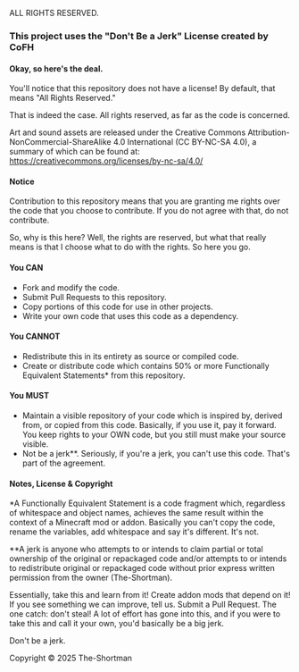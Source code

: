 ALL RIGHTS RESERVED.

### This project uses the "Don't Be a Jerk" License created by CoFH

#### Okay, so here's the deal.

You'll notice that this repository does not have a license! By default, that means "All Rights Reserved."

That is indeed the case. All rights reserved, as far as the code is concerned.

Art and sound assets are released under the Creative Commons Attribution-NonCommercial-ShareAlike 4.0 International (CC BY-NC-SA 4.0), a summary of which can be found at: https://creativecommons.org/licenses/by-nc-sa/4.0/

#### Notice

Contribution to this repository means that you are granting me rights over the code that you choose to contribute. If you do not agree with that, do not contribute.

So, why is this here? Well, the rights are reserved, but what that really means is that I choose what to do with the rights. So here you go.

#### You CAN
- Fork and modify the code.
- Submit Pull Requests to this repository.
- Copy portions of this code for use in other projects.
- Write your own code that uses this code as a dependency.

#### You CANNOT
- Redistribute this in its entirety as source or compiled code.
- Create or distribute code which contains 50% or more Functionally Equivalent Statements* from this repository.

#### You MUST
- Maintain a visible repository of your code which is inspired by, derived from, or copied from this code. Basically, if you use it, pay it forward. You keep rights to your OWN code, but you still must make your source visible.
- Not be a jerk**. Seriously, if you're a jerk, you can't use this code. That's part of the agreement.

#### Notes, License & Copyright

*A Functionally Equivalent Statement is a code fragment which, regardless of whitespace and object names, achieves the same result within the context of a Minecraft mod or addon. Basically you can't copy the code, rename the variables, add whitespace and say it's different. It's not.

**A jerk is anyone who attempts to or intends to claim partial or total ownership of the original or repackaged code and/or attempts to or intends to redistribute original or repackaged code without prior express written permission from the owner (The-Shortman).

Essentially, take this and learn from it! Create addon mods that depend on it! If you see something we can improve, tell us. Submit a Pull Request. The one catch: don't steal! A lot of effort has gone into this, and if you were to take this and call it your own, you'd basically be a big jerk.

Don't be a jerk.

Copyright © 2025 The-Shortman
